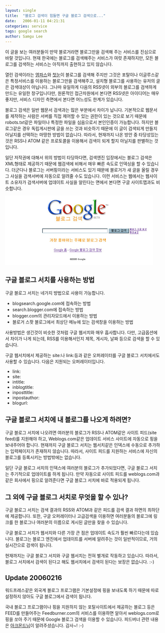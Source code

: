 ```yaml
---
layout: single
title:  "블로그 검색이 힘들면 구글 블로그 검색으로..."
date:   2006-01-11 04:21:31
categories: service
tags: google search
author: Samgu Lee
---
```

이 글을 보는 여러분들이 만약 블로거라면 블로그만을 검색해 주는 서비스를 진심으로 바랄 것입니다. 현재 한국에는 블로그를 검색해주는 서비스가 여럿 존재하지만, 모든 블로그를 검색하는 서비스는 아직까지 출현하고 있지 않습니다.

열린 검색이라는 [엠파스](http://search.empas.com/ob_search.html)와 [첫눈](http://blog.1noon.com/)이 블로그를 검색해 주지만 그것은 포탈이나 이글루스같은 특정서비스를 이용하는 블로그만을 검색해주고, 설치형 블로그를 사용하는 유저의 글은 검색대상이 아닙니다. 그나마 유일하게 다음의 RSS넷이 외부의 블로그를 검색하게 만드는 유일한 창구입니다만, 원론적인 접근차원에서 본다면 RSS넷은 아이디어는 매우 좋지만, 서비스 디자인 측면에서 본다면 어느성도 한계가 있습니다.

블로그 검색은 일반 웹문서 검색과는 많은 부분에서 차이가 납니다. 기본적으로 웹문서를 제작하는 사람은 서버를 직접 제어할 수 있는 권한이 있는 것으로 보기 때문에 robots.txt같은 파일이나 특정한 파일을 심음으로서 본인인증이 가능합니다. 하지만 블로그같은 경우 독립게시판에 글을 쓰는 것과 비슷하기 때문에 이 글이 검색되게 만들지 아닐지를 선택하는 마땅한 방법이 없습니다. 따라서, 현재까지 나온 방안 중 타당성있는 것은 RSS나 ATOM 같은 프로토콜을 이용해서 검색이 되게 할지 아닐지를 판별하는 것입니다.

일단 저작권에 대해서 위의 방법이 타당하다면, 검색엔진 입장에서는 블로그 검색은 XML형태로 제공하기 때문에 웹검색에 비해서 매우 빠른 속도로 인덱싱을 할 수 있습니다. 더군다나 블로그는 서버핑이라는 서비스도 있기 때문에 블로거가 새 글을 올릴 경우 그 사실을 검색서버에 자동으로 알려줄 수도 있습니다. 이런 서비스는 웹에서는 웹사이트 소유자가 검색서버에 업데이트 사실을 알린다는 면에서 본다면 구글 사이트맵과도 비슷합니다.

![구글 블로그 서치 메인화면](/assets/google_blog_search.jpg)

## 구글 블로그 서치를 사용하는 방법

구글 블로그 서치는 네가지 방법으로 사용이 가능합니다.

- blogsearch.google.com에 접속하는 방법
- search.blogger.com에 접속하는 방법
- blogger.com의 관리자모드에서 이용하는 방법
- 블로거 스팟 블로그에서 최상단 메뉴에 있는 검색창을 이용하는 방법

사용방법은 생긴것이 비슷한 것처럼 구글 웹서치와 매우 흡사합니다. 다만, 고급옵션에서 차이가 나게 되는데, RSS를 이용해서인지 제목, 게시자, 날짜 등으로 검색을 할 수 있습니다.

구글 웹서치에서 제공하는 site:나 link:등과 같은 오퍼레이터를 구글 블로그 서치에서도 사용할 수 있습니다. 다음은 지원되는 오퍼레이터입니다.

* link:
* site:
* intitle:
* inblogtitle:
* inposttitle:
* inpostauthor:
* blogurl:

## 구글 블로그 서치에 내 블로그를 나오게 하려면?

구글 블로그 서치에 나오려면 여러분의 블로그가 RSS나 ATOM같은 사이트 피드(site feed)를 지원해야 하고, Weblogs.com같은 업데이트 서비스 사이트에 자동으로 핑을 보내주어야 합니다.  현재까지 구글 블로그 서치는 웹서치같은 인덱스에 수동으로 추가하는 입력페이지가 존재하지 않습니다. 따라서, 사이트 피드를 지원하는 서비스에 자신의 블로그를 등록시키는 방법밖에는 없습니다.

일단 구글 블로그 서치의 인덱스에 여러분의 블로그가 추가되었다면, 구글 블로그 서치는 주기적으로 업데이트를 하게 됩니다. 만약 자동으로 사이트 피드를 weblogs.com과 같은 회사에서 핑으로 알려준다면 구글 블로그 서치에 바로 적용되게 됩니다.

## 그 외에 구글 블로그 서치로 무엇을 할 수 있나?

구글 블로그 서치는 검색 결과의 RSS와 ATOM과 같은 피드를 검색 결과 하면의 최하단에 제공합니다. 또한, 구글 오퍼레이터나 고급검색을 이용하면 여러분들의 블로그에 링크를 한 블로그나 여러분의 이름으로 게시된 글만을 찾을 수 있습니다.

구글 블로그 서치가 웹서치와 다른 가장 큰 점은 업데이트 속도가 훨씬 빠르다는데 있습니다. 블로그는 블로그 엔진에서 업데이트를 서버에 알려주는 것이 일반적이므로, 거의 실시간으로 검색이 됩니다.

현재까지는 구글 블로그 서치와 구글 웹서치는 전혀 별개로 작동하고 있습니다. 따라서, 블로그 서치에서 검색이 된다고 해도 웹서치에서 검색이 된다는 보장은 없습니다. :-)

## Update 20060216

워드프레스같은 외국계 블로그 프로그램은 기본설정에 핑을 보내도록 하기 때문에 따로 설정하지 않아도 구글 블로그에서 검색이 됩니다.

국내 블로그 프로그램이나 핑을 지원하지 않는 포탈사이트에서 제공하는 블로그 등은 FEED를 만들어주는 Feedburner.com의 서비스를 이용하면 알아서 weblogs.com로 핑을 쏘아 주기 때문에 Google 블로그 검색을 이용할 수 있습니다. 피드버너 관련 내용은 [아크몬드님](http://vista.archmond.com/)이 알려주셨습니다. 감사~! :-)
